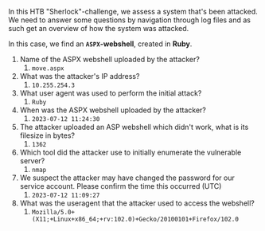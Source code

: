 In this HTB "Sherlock"-challenge, we assess a system that's been attacked. We need to answer some questions by navigation through log files and as such get an overview of how the system was attacked.

In this case, we find an **`ASPX`-webshell**, created in **Ruby**.

1. Name of the ASPX webshell uploaded by the attacker?
	1. `move.aspx`
2. What was the attacker's IP address?
	1. `10.255.254.3`
3. What user agent was used to perform the initial attack?
	1. `Ruby`
4. When was the ASPX webshell uploaded by the attacker?
	1. `2023-07-12 11:24:30`
5. The attacker uploaded an ASP webshell which didn't work, what is its filesize in bytes?
	1. `1362`
6. Which tool did the attacker use to initially enumerate the vulnerable server?
	1. `nmap`
7. We suspect the attacker may have changed the password for our service account. Please confirm the time this occurred (UTC)
	1. `2023-07-12 11:09:27`
8. What was the useragent that the attacker used to access the webshell?
	1. `Mozilla/5.0+(X11;+Linux+x86_64;+rv:102.0)+Gecko/20100101+Firefox/102.0`
